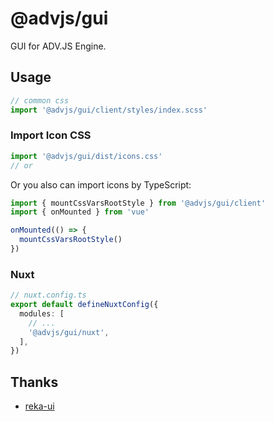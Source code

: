 # @advjs/gui

GUI for ADV.JS Engine.

## Usage

```ts
// common css
import '@advjs/gui/client/styles/index.scss'
```

### Import Icon CSS

```ts
import '@advjs/gui/dist/icons.css'
// or
```

Or you also can import icons by TypeScript:

```ts
import { mountCssVarsRootStyle } from '@advjs/gui/client'
import { onMounted } from 'vue'

onMounted(() => {
  mountCssVarsRootStyle()
})
```

### Nuxt

```ts
// nuxt.config.ts
export default defineNuxtConfig({
  modules: [
    // ...
    '@advjs/gui/nuxt',
  ],
})
```

## Thanks

- [reka-ui](https://github.com/unovue/reka-ui)
